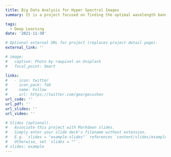 ```yaml
---
title: Big Data Analysis for Hyper Spectral Images
summary: It is a project focused on finding the optimal wavelength band that can improve the performance of vehicle detection from hyperspectral images and converting it into a more efficient form of data. As a result of this project, "Channel Sampler in Hyperspectral Images for Vehicle Detection" (GRSS, 2021) has been published.  

tags:
  - Deep Learning
date: '2021-11-30'

# Optional external URL for project (replaces project detail page).
external_link: ''

# image:
#   caption: Photo by rawpixel on Unsplash
#   focal_point: Smart

links:
#   - icon: twitter
#     icon_pack: fab
#     name: Follow
#     url: https://twitter.com/georgecushen
url_code: ''
url_pdf: ''
url_slides: ''
url_video: ''

# Slides (optional).
#   Associate this project with Markdown slides.
#   Simply enter your slide deck's filename without extension.
#   E.g. `slides = "example-slides"` references `content/slides/example-slides.md`.
#   Otherwise, set `slides = ""`.
# slides: example
---
```

